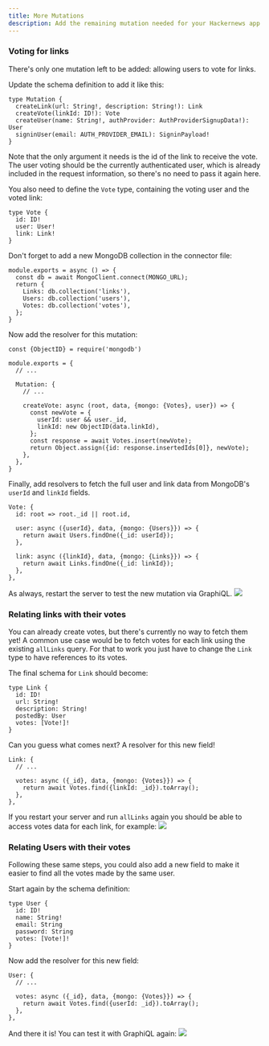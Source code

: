 ```yaml
---
title: More Mutations
description: Add the remaining mutation needed for your Hackernews app
---
```


### Voting for links

There's only one mutation left to be added: allowing users to vote for links.

<Instruction>

Update the schema definition to add it like this:

```graphql{3-3}(path=".../hackernews-graphql-js/src/schema/index.js")
type Mutation {
  createLink(url: String!, description: String!): Link
  createVote(linkId: ID!): Vote
  createUser(name: String!, authProvider: AuthProviderSignupData!): User
  signinUser(email: AUTH_PROVIDER_EMAIL): SigninPayload!
}
```

</Instruction>

Note that the only argument it needs is the id of the link to receive the vote. The user voting should be the currently authenticated user, which is already included in the request information, so there's no need to pass it again here.

<Instruction>

You also need to define the `Vote` type, containing the voting user and the voted link:

```graphql(path=".../hackernews-graphql-js/src/schema/index.js")
type Vote {
  id: ID!
  user: User!
  link: Link!
}
```

</Instruction>

<Instruction>

Don't forget to add a new MongoDB collection in the connector file:

```js{6-6}(path=".../hackernews-graphql-js/src/mongo-connector.js")
module.exports = async () => {
  const db = await MongoClient.connect(MONGO_URL);
  return {
    Links: db.collection('links'),
    Users: db.collection('users'),
    Votes: db.collection('votes'),
  };
}
```

</Instruction>

<Instruction>

Now add the resolver for this mutation:

```js(path=".../hackernews-graphql-js/src/schema/resolvers.js")
const {ObjectID} = require('mongodb')

module.exports = {
  // ...

  Mutation: {
    // ...

    createVote: async (root, data, {mongo: {Votes}, user}) => {
      const newVote = {
        userId: user && user._id,
        linkId: new ObjectID(data.linkId),
      };
      const response = await Votes.insert(newVote);
      return Object.assign({id: response.insertedIds[0]}, newVote);
    },
  },
}
```

</Instruction>

<Instruction>

Finally, add resolvers to fetch the full user and link data from MongoDB's `userId` and `linkId` fields.

```js(path=".../hackernews-graphql-js/src/schema/resolvers.js")
Vote: {
  id: root => root._id || root.id,

  user: async ({userId}, data, {mongo: {Users}}) => {
    return await Users.findOne({_id: userId});
  },

  link: async ({linkId}, data, {mongo: {Links}}) => {
    return await Links.findOne({_id: linkId});
  },
},
```

</Instruction>

<Instruction>

As always, restart the server to test the new mutation via GraphiQL.
![](https://vtex.quip.com/-/blob/MYYAAAFJyue/MV-sakMGJke_ekiDLKcw9A)

</Instruction>

### Relating links with their votes

You can already create votes, but there's currently no way to fetch them yet! A common use case would be to fetch votes for each link using the existing `allLinks` query. For that to work you just have to change the `Link` type to have references to its votes. 

<Instruction>

The final schema for `Link` should become:

```graphql(path=".../hackernews-graphql-js/src/schema/index.js")
type Link {
  id: ID!
  url: String!
  description: String!
  postedBy: User
  votes: [Vote!]!
}
```

</Instruction>

<Instruction>

Can you guess what comes next? A resolver for this new field! 

```js(path=".../hackernews-graphql-js/src/schema/resolvers.js")
Link: {
  // ...

  votes: async ({_id}, data, {mongo: {Votes}}) => {
    return await Votes.find({linkId: _id}).toArray();
  },
},
```

</Instruction>

If you restart your server and run `allLinks` again you should be able to access votes data for each link, for example:
![](https://vtex.quip.com/-/blob/MYYAAAFJyue/GwnXMOTYtFjy3yGmDbnjfg)

### Relating Users with their votes

Following these same steps, you could also add a new field to make it easier to find all the votes made by the same user.

<Instruction>

Start again by the schema definition:

```graphql(path=".../hackernews-graphql-js/src/schema/index.js")
type User {
  id: ID!
  name: String!
  email: String
  password: String
  votes: [Vote!]!
}
```

</Instruction>

<Instruction>

Now add the resolver for this new field:

```js(path=".../hackernews-graphql-js/src/schema/resolvers.js")
User: {
  // ...

  votes: async ({_id}, data, {mongo: {Votes}}) => {
    return await Votes.find({userId: _id}).toArray();
  },
},
```

</Instruction>

And there it is! You can test it with GraphiQL again:
![](https://vtex.quip.com/-/blob/MYYAAAFJyue/h5A1ZYjbAKQJwe5KoZ3P4Q)